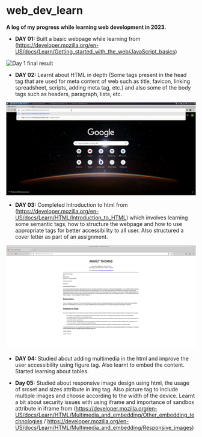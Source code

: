 # web_dev_learn

__A log of my progress while learning web development in 2023.__

- __DAY 01:__ Built a basic webpage while learning from (https://developer.mozilla.org/en-US/docs/Learn/Getting_started_with_the_web/JavaScript_basics)

![Day 1 final result](./data/Day_001_result.gif)

- __DAY 02:__ Learnt about HTML in depth (Some tags present in the head tag that are used for meta content of web such as title, favicon, linking spreadsheet, scripts, adding meta tag, etc.) and also some of the body tags such as headers, paragraph, lists, etc.

![Day 2 final result](./data/Day_002_result.gif)

- __DAY 03:__ Completed Introduction to html from (https://developer.mozilla.org/en-US/docs/Learn/HTML/Introduction_to_HTML) which involves learning some semantic tags, how to structure the webpage and how to use appropriate tags for better accessibility to all user. Also structured a cover letter as part of an assignment.

![Day 3 final result](./data/Day_003_result.png)

- __DAY 04:__ Studied about adding multimedia in the html and improve the user accessibility using figure tag. Also learnt to embed the content. Started learning about tables. 

- __Day 05:__ Studied about responsive image design using html, the usage of srcset and sizes attribute in img tag. Also picture tag to include multiple images and choose according to the width of the device. Learnt a bit about security issues with using iframe and importance of sandbox attribute in iframe from (https://developer.mozilla.org/en-US/docs/Learn/HTML/Multimedia_and_embedding/Other_embedding_technologies / https://developer.mozilla.org/en-US/docs/Learn/HTML/Multimedia_and_embedding/Responsive_images)